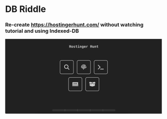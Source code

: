 # DB Riddle

### Re-create https://hostingerhunt.com/ without watching tutorial and using Indexed-DB



![screen](/public/screenshot.png)

